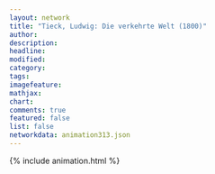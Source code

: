 ```yaml
---
layout: network
title: "Tieck, Ludwig: Die verkehrte Welt (1800)"
author:
description:
headline:
modified:
category:
tags:
imagefeature: 
mathjax: 
chart: 
comments: true
featured: false
list: false
networkdata: animation313.json
---
```

{% include animation.html %}
